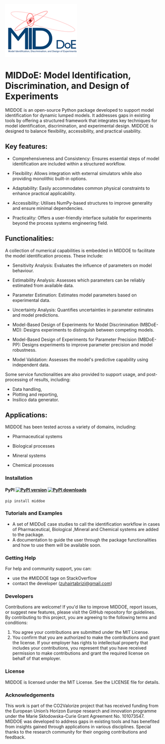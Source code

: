 ![MIDDOE Logo](https://github.com/zuhairblr/middoe/blob/main/docs/assets/logo.png)


# MIDDoE: Model Identification, Discrimination, and Design of Experiments

MIDDOE is an open-source Python package developed to support model identification for dynamic lumped models. 
It addresses gaps in existing tools by offering a structured framework that integrates key techniques 
for model identification, discrimination, and experimental design. MIDDOE is designed to balance flexibility, 
accessibility, and practical usability.

## Key features:

 -  Comprehensiveness and Consistency: Ensures essential steps of model identification are included within a structured workflow.

 -  Flexibility: Allows integration with external simulators while also providing monolithic built-in options.

 -  Adaptability: Easily accommodates common physical constraints to enhance practical applicability.

 -  Accessibility: Utilises NumPy-based structures to improve generality and ensure minimal dependencies.

 -  Practicality: Offers a user-friendly interface suitable for experiments beyond the process systems engineering field.


## Functionalities:

A collection of numerical capabilities is embedded in MIDDOE to facilitate the model identification process. These include:

-  Sensitivity Analysis: Evaluates the influence of parameters on model behaviour.

-  Estimability Analysis: Assesses which parameters can be reliably estimated from available data.

-  Parameter Estimation: Estimates model parameters based on experimental data.

-  Uncertainty Analysis: Quantifies uncertainties in parameter estimates and model predictions.

-  Model-Based Design of Experiments for Model Discrimination (MBDoE-MD): Designs experiments to distinguish between competing models.

-  Model-Based Design of Experiments for Parameter Precision (MBDoE-PP): Designs experiments to improve parameter precision and model robustness.

-  Model Validation: Assesses the model's predictive capability using independent data.

Some service functionalities are also provided to support usage, and post-processing of results, including: 
-  Data handling,
-  Plotting and reporting, 
-  Insilico data generator.



## Applications:

MIDDOE has been tested across a variety of domains, including:

-  Pharmaceutical systems

-  Biological processes

-  Mineral systems

-  Chemical processes

### Installation

#### PyPI [![PyPI version](https://img.shields.io/pypi/v/pyomo.svg?maxAge=3600)](https://pypi.org/project/Pyomo/) [![PyPI downloads](https://img.shields.io/pypi/dm/pyomo.svg?maxAge=21600)](https://pypistats.org/packages/pyomo)

    pip install middoe

### Tutorials and Examples

* A set of MIDDoE case studies to call the identification workflow in cases of Pharmaceutical, Biological ,Mineral and Chemical systems are added to the package.
* A documentation to guide the user through the package functionalities and how to use them will be available soon.

### Getting Help

For help and community support, you can:
* use the #MIDDOE tage on StackOverflow
* contact the developer (zuhairtabrizi@gmail.com)

### Developers

Contributions are welcome! If you'd like to improve MIDDOE, report issues, or suggest new features, please visit the GitHub repository for guidelines.
By contributing to this project, you are agreeing to the following terms and conditions:
1. You agree your contributions are submitted under the MIT License. 
2. You confirm that you are authorized to make the contributions and grant the license. If your employer has rights to intellectual property that includes your contributions, you represent that you have received permission to make contributions and grant the required license on behalf of that employer.

### License

MIDDOE is licensed under the MIT License. See the LICENSE file for details.

### Acknowledgements

This work is part of the CO2Valorize project that has received funding from the European Union’s Horizon Europe research and innovation programme under the Marie Skłodowska-Curie Grant Agreement No. 101073547.
MIDDOE was developed to address gaps in existing tools and has benefited from insights gained through applications in various disciplines. Special thanks to the research community for their ongoing contributions and feedback.

